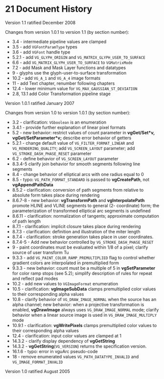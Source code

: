 # 21 Document History<a name="chapter21"> </a> <a name="Document_History"> </a>
Version 1.1 ratified December 2008

Changes from version 1.0.1 to version 1.1 (by section number):
* 3.4 - intermediate pipeline values are clamped
* 3.5 - add `VGFontParamType` types
* 3.6 - add `VGFont` handle type
* 5.2.1 - add `VG_GLYPH_ORIGIN` and `VG_MATRIX_GLYPH_USER_TO_SURFACE`
* 6.6 - add `VG_MATRIX_GLYPH_USER_TO_SURFACE` to `VGMatrixMode`
* 7.2 - add Mask and Mask Layer functions and datatypes
* 9 - glyphs use the glyph-user-to-surface transformation
* 10.2 - add `VG_A_1` and `VG_A_4` image formats
* 11 - add Text chapter, renumber following chapters
* 12.4 - lower minimum value for `VG_MAX_GAUSSIAN_ST_DEVIATION`
* 2.8, 13.1 add Color Transformation pipeline stage

Version 1.0.1 ratified January 2007

Changes from version 1.0 to version 1.0.1 (by section number):
* 3.2 - clarification: `VGboolean` is an enumeration
* 3.4.1 - provide further explanation of linear pixel formats
* 5.2 - new behavior: restrict values of count parameter in **vgGet/Set\*v, vgGet/SetParameter\*v;** describe error behavior of getters
* 5.2.1 - change default value of `VG_FILTER_FORMAT_LINEAR` and `VG_RENDERING_QUALITY`; add `VG_SCREEN_LAYOUT` parameter; add `VG_STROKE_DASH_PHASE_RESET` parameter
* 6.2 - define behavior of `VG_SCREEN_LAYOUT` parameter
* 8.3.4-5 clarify join behavior for smooth segments following line segments
* 8.4 - change behavior of elliptical arcs with one radius equal to 0
* 8.5 - typo: `VG_PATH_FORMAT_STANDARD` is passed to **vgCreatePath**, not **vgAppendPathData**
* 8.5.2 - clarification: conversion of path segments from relative to absolute form takes place during rendering
* 8.6.7-8 - new behavior: **vgTransformPath** and **vgInterpolatePath** promote HLINE and VLINE segments to general (2- coordinate) form; the parameterization of transformed elliptical arc segments is undefined
* 8.6.11 - clarification: normalization of tangents; approximate computation of path length
* 8.7.1 - clarification: implicit closure takes place during rendering
* 8.7.3 - clarification: definition and illustration of the miter length
* 8.7.4 - clarification: stroke generation takes place in user coordinates.
* 8.7.4-5 - Add new behavior controlled by `VG_STROKE_DASH_PHASE_RESET`
* 9 - paint coordinates must be evaluated within 1/8 of a pixel; clarify source of user transform Tu
* 9.3.3 - add `VG_PAINT_COLOR_RAMP_PREMULTIPLIED` flag to control whether gradient colors are interpolated in premultiplied form
* 9.3.3 - new behavior: count must be a multiple of 5 in **vgSetParameter** for color ramp stops (see 5.2); simplify description of rules for repeat and reflect pad modes
* 10.2 - add new values to `VGImageFormat` enumeration
* 10.5 - clarification: **vgImageSubData** clamps premultiplied color values to their corresponding alpha values
* 10.8 - clarify behavior of `VG_DRAW_IMAGE_NORMAL` when the source has an alpha channel; new behavior: when a projective transformation is enabled, **vgDrawImage** always uses `VG_DRAW_IMAGE_NORMAL` mode; clarify behavior when a linear source image is used in `VG_DRAW_IMAGE_MULTIPLY` mode
* 10.9.1 - clarification: **vgWritePixels** clamps premultiplied color values to their corresponding alpha values
* 12.4 - clarification: input color values are clamped at 1
* 14.3.2 - clarify display dependency of **vgGetString**
* 14.3.2 - **vgGetString**(`VG_VERSION`) returns the specification version.
* 16.1.6 - typo: error in vguArc pseudo-code
* 18 - remove enumerated values `VG_PATH_DATATYPE_INVALID` and `VG_IMAGE_FORMAT_INVALID`

Version 1.0 ratified August 2005
<div style="page-break-after: always;"> </div>
